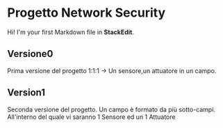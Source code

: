 # Progetto Network Security

Hi! I'm your first Markdown file in **StackEdit**.

## Versione0
Prima versione del progetto 1:1:1 -> Un sensore,un attuatore in un campo.

## Version1 
Seconda versione del progetto.
Un campo è formato da più sotto-campi. All'interno del quale vi saranno 1 Sensore ed un 1 Attuatore